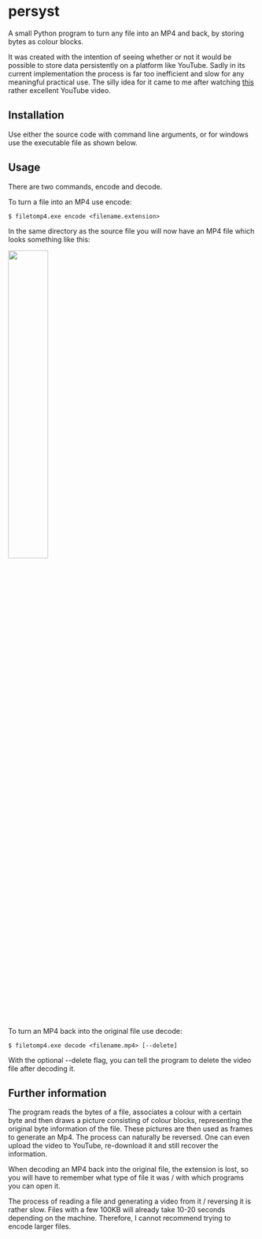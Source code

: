 # persyst

A small Python program to turn any file into an MP4 and back, by storing bytes as colour blocks.

It was created with the intention of seeing whether or not it would be possible to store data persistently on a platform like YouTube. Sadly in its current implementation the process is far too inefficient and slow for any meaningful practical use. The silly idea for it came to me after watching [this](https://www.youtube.com/watch?v=JcJSW7Rprio) rather excellent YouTube video.


## Installation

Use either the source code with command line arguments, or for windows use the executable file as shown below.


## Usage

There are two commands, encode and decode.

To turn a file into an MP4 use encode:

```
$ filetomp4.exe encode <filename.extension>
```
In the same directory as the source file you will now have an MP4 file which looks something like this:


<img src="https://user-images.githubusercontent.com/84239673/173181642-a41df83f-6584-44d7-898a-600cb1c6ac98.gif" width="40%" height="40%"/>

To turn an MP4 back into the original file use decode:

```
$ filetomp4.exe decode <filename.mp4> [--delete]
```
With the optional --delete flag, you can tell the program to delete the video file after decoding it.



## Further information

The program reads the bytes of a file, associates a colour with a certain byte and then draws a picture consisting of colour blocks, representing the original byte information of the file. These pictures are then used as frames to generate an Mp4. The process can naturally be reversed. One can even upload the video to YouTube, re-download it and still recover the information. 

When decoding an MP4 back into the original file, the extension is lost, so you will have to remember what type of file it was / with which programs you can open it.

The process of reading a file and generating a video from it / reversing it is rather slow. Files with a few 100KB will already take 10-20 seconds depending on the machine. Therefore, I cannot recommend trying to encode larger files.